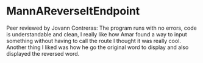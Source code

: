 # MannAReverseItEndpoint

Peer reviewed by Jovann Contreras: The program runs with no errors, code is understandable and clean, I really like how Amar found a way to input something without having to call the route I thought it was really cool. Another thing I liked was how he go the original word to display and also displayed the reversed word.
